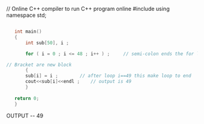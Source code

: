 // Online C++ compiler to run C++ program online
#include <iostream>
using namespace std;

 ```cpp

    int main()
    {
        int sub[50], i ;

        for ( i = 0 ; i <= 48 ; i++ ) ;     // semi-colon ends the for loop

// Bracket are new block    
        {
        sub[i] = i ;        // after loop i==49 this make loop to end
        cout<<sub[i]<<endl ;    // output is 49
        }
    
    return 0;
    }

```

OUTPUT -- 49
   